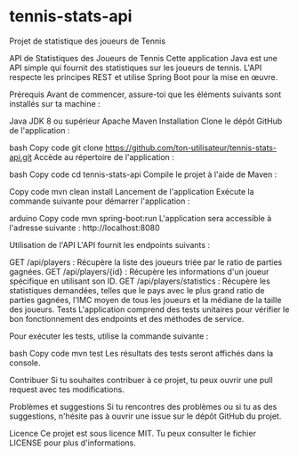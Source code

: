 # tennis-stats-api
Projet de statistique des joueurs de Tennis

API de Statistiques des Joueurs de Tennis
Cette application Java est une API simple qui fournit des statistiques sur les joueurs de tennis.
L'API respecte les principes REST et utilise Spring Boot pour la mise en œuvre.

Prérequis
Avant de commencer, assure-toi que les éléments suivants sont installés sur ta machine :

Java JDK 8 ou supérieur
Apache Maven
Installation
Clone le dépôt GitHub de l'application :

bash
Copy code
git clone https://github.com/ton-utilisateur/tennis-stats-api.git
Accède au répertoire de l'application :

bash
Copy code
cd tennis-stats-api
Compile le projet à l'aide de Maven :

Copy code
mvn clean install
Lancement de l'application
Exécute la commande suivante pour démarrer l'application :

arduino
Copy code
mvn spring-boot:run
L'application sera accessible à l'adresse suivante : http://localhost:8080

Utilisation de l'API
L'API fournit les endpoints suivants :

GET /api/players : Récupère la liste des joueurs triée par le ratio de parties gagnées.
GET /api/players/{id} : Récupère les informations d'un joueur spécifique en utilisant son ID.
GET /api/players/statistics : Récupère les statistiques demandées, telles que le pays avec le plus grand ratio de parties gagnées, l'IMC moyen de tous les joueurs et la médiane de la taille des joueurs.
Tests
L'application comprend des tests unitaires pour vérifier le bon fonctionnement des endpoints et des méthodes de service.

Pour exécuter les tests, utilise la commande suivante :

bash
Copy code
mvn test
Les résultats des tests seront affichés dans la console.

Contribuer
Si tu souhaites contribuer à ce projet, tu peux ouvrir une pull request avec tes modifications.

Problèmes et suggestions
Si tu rencontres des problèmes ou si tu as des suggestions, n'hésite pas à ouvrir une issue sur le dépôt GitHub du projet.

Licence
Ce projet est sous licence MIT. Tu peux consulter le fichier LICENSE pour plus d'informations.

